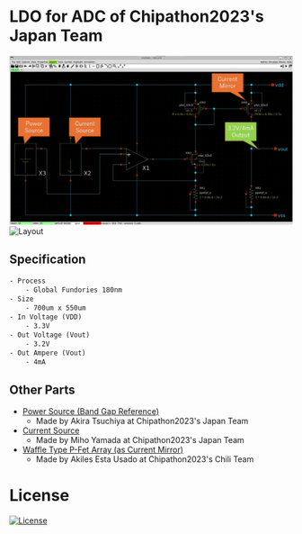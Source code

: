 # LDO for ADC of Chipathon2023's Japan Team

![Curcuit](./images/curcuit_ldo.jpg)  
![Layout](/images/layout_ldo.jpg)  

## Specification
    - Process
        - Global Fundories 180nm
    - Size
        - 700um x 550um
    - In Voltage (VDD)
        - 3.3V
    - Out Voltage (Vout)
        - 3.2V
    - Out Ampere (Vout)
        - 4mA

## Other Parts
- [Power Source (Band Gap Reference)](https://github.com/atuchiya/DC23-LTC2/tree/japan-test/BGR)
    - Made by Akira Tsuchiya at Chipathon2023's Japan Team
- [Current Source](https://github.com/keropiyo/Chipathon2023)
    - Made by Miho Yamada at Chipathon2023's Japan Team
- [Waffle Type P-Fet Array (as Current Mirror)](https://github.com/akiles-esta-usado/DC23-LTC2/tree/add-ic-makefile/LDO/xschem/waffle_1984)
    - Made by Akiles Esta Usado at Chipathon2023's Chili Team

# License
[![License](https://img.shields.io/badge/License-Apache%202.0-blue.svg)](https://opensource.org/licenses/Apache-2.0)
